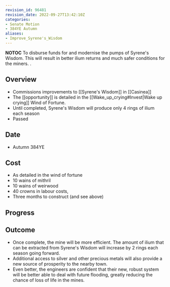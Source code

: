 ```yaml
---
revision_id: 96481
revision_date: 2022-09-27T13:42:10Z
categories:
- Senate Motion
- 384YE Autumn
aliases:
- Improve_Syrene's_Wisdom
---
```



__NOTOC__
To disburse funds for and modernise the pumps of Syrene's Wisdom. This will result in better ilium returns and much safer conditions for the miners. .
## Overview
* Commissions improvements to [[Syrene's Wisdom]] in [[Casinea]]
* The [[opportunity]] is detailed in the [[Wake_up_crying#Invest|Wake up crying]] Wind of Fortune.
* Until completed, Syrene's Wisdom will produce only 4 rings of ilium each season
* Passed

## Date
* Autumn 384YE
## Cost
* As detailed in the wind of fortune
* 10 wains of mithril
* 10 wains of weirwood
* 40 crowns in labour costs, 
* Three months to construct (and see above)
## Progress

## Outcome
* Once complete, the mine will be more efficient. The amount of ilium that can be extracted from Syrene's Wisdom will increase by 2 rings each season going forward. 
* Additional access to silver and other precious metals will also provide a new source of prosperity to the nearby town. 
* Even better, the engineers are confident that their new, robust system will be better able to deal with future flooding, greatly reducing the chance of loss of life in the mines.